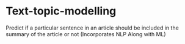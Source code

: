 # Text-topic-modelling
Predict if a particular sentence in an article should be included in the summary of the article or not (Incorporates NLP Along with ML)
